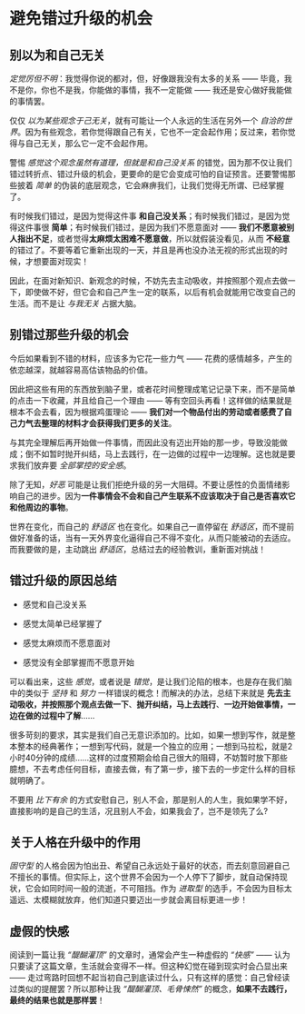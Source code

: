 # 避免错过升级的机会

## 别以为和自己无关
_定觉厉但不明_：我觉得你说的都对，但，好像跟我没有太多的关系 —— 毕竟，我不是你，你也不是我，你能做的事情，我不一定能做 —— 我还是安心做好我能做的事情罢。

仅仅 _以为某些观念于己无关_，就有可能让一个人永远的生活在另外一个 _自洽的世界_。因为有些观念，若你觉得跟自己有关，它也不一定会起作用；反过来，若你觉得与自己无关，那么它一定不会起作用。

警惕 _感觉这个观念虽然有道理，但就是和自己没关系_ 的错觉，因为那不仅让我们错过转折点、错过升级的机会，更要命的是它会变成可怕的自证预言。还要警惕那些披着 _简单_ 的伪装的底层观念，它会麻痹我们，让我们觉得无所谓、已经掌握了。

有时候我们错过，是因为觉得这件事 **和自己没关系**；有时候我们错过，是因为觉得这件事很 **简单**；有时候我们错过，是因为我们不愿意面对 —— **我们不愿意被别人指出不足**，或者觉得**太麻烦太困难不愿意做**，所以就假装没看见，从而 **不经意** 的错过了。不要等着它重新出现的一天，并且是再也没办法无视的形式出现的时候，才想要面对现实！

因此，在面对新知识、新观念的时候，不妨先去主动吸收，并按照那个观点去做一下，即使做不好，但它会和自己产生一定的联系，以后有机会就能用它改变自己的生活。而不是让 *与我无关* 占据大脑。

## 别错过那些升级的机会
今后如果看到不错的材料，应该多为它花一些力气 —— 花费的感情越多，产生的依恋越深，就越容易高估该物品的价值。

因此把这些有用的东西放到脑子里，或者花时间整理成笔记记录下来，而不是简单的点击一下收藏，并且给自己一个理由 —— 等有空回头再看！这样做的结果就是根本不会去看，因为根据鸡蛋理论 —— **我们对一个物品付出的劳动或者感费了自己力气去整理的材料才会获得我们更多的关注**。

与其完全理解后再开始做一件事情，而因此没有迈出开始的那一步，导致没能做成；倒不如暂时抛开纠结，马上去践行，在一边做的过程中一边理解。这也就是要求我们放弃要 _全部掌控的安全感_。

除了无知，_好恶_ 可能是让我们拒绝升级的另一大阻碍。不要让感性的负面情绪影响自己的进步。因为**一件事情会不会和自己产生联系不应该取决于自己是否喜欢它和他周边的事物**。

世界在变化，而自己的 *舒适区* 也在变化。如果自己一直停留在 *舒适区*，而不提前做好准备的话，当有一天外界变化逼得自己不得不变化，从而只能被动的去适应。而我要做的是，主动跳出 *舒适区*，总结过去的经验教训，重新面对挑战！

## 错过升级的原因总结
- 感觉和自己没关系

- 感觉太简单已经掌握了

- 感觉太麻烦而不愿意面对

- 感觉没有全部掌握而不愿意开始

可以看出来，这些 *感觉*，或者说是 *错觉*，是让我们沦陷的根本，也是存在我们脑中的类似于 *坚持* 和 *努力* 一样错误的概念！而解决的办法，总结下来就是 **先去主动吸收，并按照那个观点去做一下**、**抛开纠结，马上去践行**、**一边开始做事情，一边在做的过程中了解**……

很多苛刻的要求，其实是我们自己无意识添加的。比如，如果一想到写作，就是整本整本的经典著作；一想到写代码，就是一个独立的应用；一想到马拉松，就是2小时40分钟的成绩……这样的过度预期会给自己很大的阻碍，不妨暂时放下那些臆想，不去考虑任何目标，直接去做，有了第一步，接下去的一步定什么样的目标就明确了。

不要用 *比下有余* 的方式安慰自己，别人不会，那是别人的人生，我如果学不好，直接影响的是自己的生活，况且别人不会，如果我会了，岂不是领先了么?

## 关于人格在升级中的作用
*固守型* 的人格会因为怕出丑、希望自己永远处于最好的状态，而去刻意回避自己不擅长的事情。但实际上，这个世界不会因为一个人停下了脚步，就自动保持现状，它会如同时间一般的流逝，不可阻挡。作为 *进取型* 的选手，不会因为目标太遥远、太模糊就放弃，他们知道只要迈出一步就会离目标更进一步！

## 虚假的快感
阅读到一篇让我 *“醍醐灌顶”* 的文章时，通常会产生一种虚假的 *“快感”* —— 认为只要读了这篇文章，生活就会变得不一样。但这种幻觉在碰到现实时会凸显出来 —— 走过弯路时回想不起当初自己到底读过什么，只有这样的感觉：自己曾经读过类似的提醒罢？所以那种让我 *“醍醐灌顶、毛骨悚然”* 的概念，**如果不去践行，最终的结果也就是那样罢**！